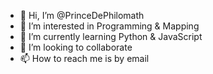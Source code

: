 - 👋 Hi, I’m @PrinceDePhilomath
- 👀 I’m interested in Programming & Mapping 
- 🌱 I’m currently learning Python & JavaScript 
- 💞️ I’m looking to collaborate 
- 📫 How to reach me is by email 

<!---
PrinceDePhilomath/PrinceDePhilomath is a ✨ special ✨ repository because its `README.md` (this file) appears on your GitHub profile.
You can click the Preview link to take a look at your changes.
--->
